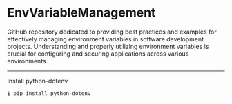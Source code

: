 # EnvVariableManagement

GitHub repository dedicated to providing best practices and examples for effectively managing environment variables in software development projects. Understanding and properly utilizing environment variables is crucial for configuring and securing applications across various environments.

-------------------------------------------------------------------------------------------------------------------------------------------------------------------------------------------------------

Install python-dotenv

```
$ pip install python-dotenv
```


